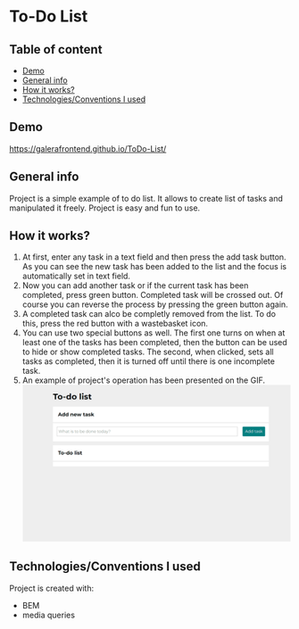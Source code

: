 # To-Do List

## Table of content
- [Demo](#Demo)
- [General info](#general-info)
- [How it works?](#how-it-works)
- [Technologies/Conventions I used](#TechnologiesConventions-I-used)

## Demo
https://galerafrontend.github.io/ToDo-List/

## General info
Project is a simple example of to do list. It allows to create list of tasks and manipulated it freely. Project is easy and fun to use.
## How it works?
1. At first, enter any task in a text field and then press the add task button.
As you can see the new task has been added to the list and the focus is automatically set in text field.
2. Now you can add another task or if the current task has been completed, press green button. Completed task will be crossed out. Of course you can reverse the process by pressing the green button again.
3. A completed task can alco be completly removed from the list. To do this, press the red button with a wastebasket icon.
4. You can use two special buttons as well. The first one turns on when at least one of the tasks has been completed, then the button can be used to hide or show completed tasks.
The second, when clicked, sets all tasks as completed, then it is turned off until there is one incomplete task.
5. An example of project's operation has been presented on the GIF.
![To-Do-List-GIF](images/How_it_works_todos.gif)

## Technologies/Conventions I used
Project is created with:
- BEM
- media queries